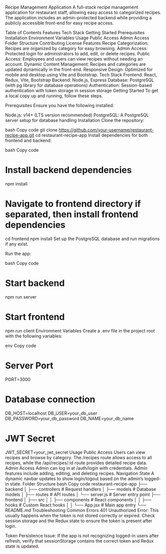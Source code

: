 Recipe Management Application
A full-stack recipe management application for restaurant staff, allowing easy access to categorized recipes. The application includes an admin-protected backend while providing a publicly accessible front-end for easy recipe access.

Table of Contents
Features
Tech Stack
Getting Started
Prerequisites
Installation
Environment Variables
Usage
Public Access
Admin Access
Folder Structure
Contributing
License
Features
Recipe Categorization: Recipes are organized by category for easy browsing.
Admin Access: Protected login for administrators to add, edit, or delete recipes.
Public Access: Employees and users can view recipes without needing an account.
Dynamic Content Management: Recipes and categories are updated dynamically in the front-end.
Responsive Design: Optimized for mobile and desktop using Vite and Bootstrap.
Tech Stack
Frontend: React, Redux, Vite, Bootstrap
Backend: Node.js, Express
Database: PostgreSQL (with pg library for database operations)
Authentication: Session-based authentication with token storage in session storage
Getting Started
To get a local copy up and running, follow these steps.

Prerequisites
Ensure you have the following installed:

Node.js: v14+ (LTS version recommended)
PostgreSQL: A PostgreSQL server setup for database handling
Installation
Clone the repository:

bash
Copy code
git clone https://github.com/your-username/restaurant-recipe-app.git
cd restaurant-recipe-app
Install dependencies for both frontend and backend:

bash
Copy code
# Install backend dependencies
npm install

# Navigate to frontend directory if separated, then install frontend dependencies
cd frontend
npm install
Set up the PostgreSQL database and run migrations if any exist.

Run the app:

bash
Copy code
# Start backend
npm run server

# Start frontend
npm run client
Environment Variables
Create a .env file in the project root with the following variables:

env
Copy code
# Server Port
PORT=3000

# Database connection
DB_HOST=localhost
DB_USER=your_db_user
DB_PASSWORD=your_db_password
DB_NAME=your_db_name

# JWT Secret
JWT_SECRET=your_jwt_secret
Usage
Public Access
Users can view recipes and browse by category.
The /recipes route allows access to all recipes, while the /api/recipes/:id route provides detailed recipe data.
Admin Access
Admin can log in at /auth/login with credentials.
Admin features include adding, editing, and deleting recipes.
Navigation State
A dynamic navbar updates to show login/logout based on the admin’s logged-in state.
Folder Structure
bash
Copy code
restaurant-recipe-app
├── backend
│   ├── controllers     # Request handlers
│   ├── models          # Database models
│   ├── routes          # API routes
│   └── server.js       # Server entry point
├── frontend
│   ├── src
│   │   ├── components  # React components
│   │   ├── hooks       # Custom React hooks
│   │   └── App.jsx     # Main app entry
└── README.md
Troubleshooting
Common Errors
401 Unauthorized Error: This usually happens when the token is not stored correctly or expired. Check session storage and the Redux state to ensure the token is present after login.

Token Persistence Issue: If the app is not recognizing logged-in users after refresh, verify that sessionStorage contains the correct token and Redux state is updated.

